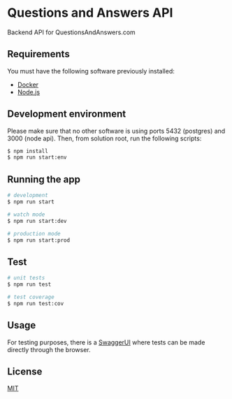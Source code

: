# Questions and Answers API

Backend API for QuestionsAndAnswers.com

## Requirements

You must have the following software previously installed:
- [Docker](https://www.docker.com)
- [Node.js](https://nodejs.org/)

## Development environment

Please make sure that no other software is using ports 5432 (postgres) and 3000 (node api).
Then, from solution root, run the following scripts:

```bash
$ npm install
$ npm run start:env
```


## Running the app

```bash
# development
$ npm run start

# watch mode
$ npm run start:dev

# production mode
$ npm run start:prod
```

## Test

```bash
# unit tests
$ npm run test

# test coverage
$ npm run test:cov
```

## Usage

For testing purposes, there is a [SwaggerUI](http://localhost:3000/api/) where tests can be made directly through the browser.

## License
[MIT](https://choosealicense.com/licenses/mit/)
